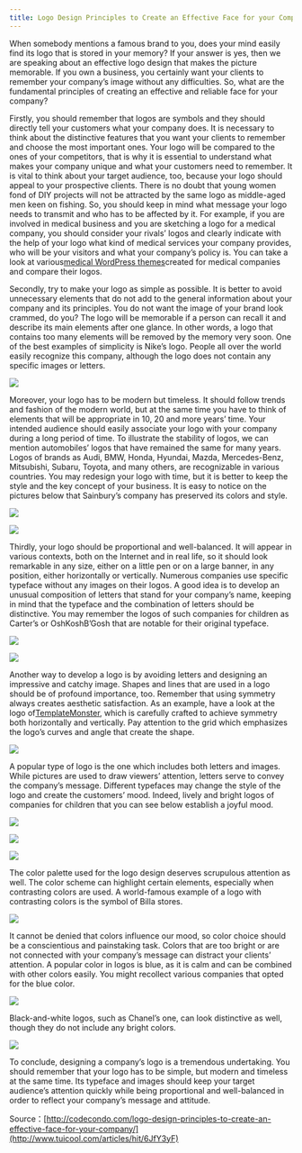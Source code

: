 ```yaml
---
title: Logo Design Principles to Create an Effective Face for your Company
---
```


When somebody mentions a famous brand to you, does your mind easily find its logo that is stored in your memory? If your answer is yes, then we are speaking about an effective logo design that makes the picture memorable. If you own a business, you certainly want your clients to remember your company’s image without any difficulties. So, what are the fundamental principles of creating an effective and reliable face for your company?

Firstly, you should remember that logos are symbols and they should directly tell your customers what your company does. It is necessary to think about the distinctive features that you want your clients to remember and choose the most important ones. Your logo will be compared to the ones of your competitors, that is why it is essential to understand what makes your company unique and what your customers need to remember. It is vital to think about your target audience, too, because your logo should appeal to your prospective clients. There is no doubt that young women fond of DIY projects will not be attracted by the same logo as middle-aged men keen on fishing. So, you should keep in mind what message your logo needs to transmit and who has to be affected by it. For example, if you are involved in medical business and you are sketching a logo for a medical company, you should consider your rivals’ logos and clearly indicate with the help of your logo what kind of medical services your company provides, who will be your visitors and what your company’s policy is. You can take a look at various[medical WordPress themes](https://www.templatemonster.com/category/medical-wordpress-themes/?aff=codecondo)created for medical companies and compare their logos.

Secondly, try to make your logo as simple as possible. It is better to avoid unnecessary elements that do not add to the general information about your company and its principles. You do not want the image of your brand look crammed, do you? The logo will be memorable if a person can recall it and describe its main elements after one glance. In other words, a logo that contains too many elements will be removed by the memory very soon. One of the best examples of simplicity is Nike’s logo. People all over the world easily recognize this company, although the logo does not contain any specific images or letters.

![](http://img0.tuicool.com/eYRfEfy.jpg!web)

Moreover, your logo has to be modern but timeless. It should follow trends and fashion of the modern world, but at the same time you have to think of elements that will be appropriate in 10, 20 and more years’ time. Your intended audience should easily associate your logo with your company during a long period of time. To illustrate the stability of logos, we can mention automobiles’ logos that have remained the same for many years. Logos of brands as Audi, BMW, Honda, Hyundai, Mazda, Mercedes-Benz, Mitsubishi, Subaru, Toyota, and many others, are recognizable in various countries. You may redesign your logo with time, but it is better to keep the style and the key concept of your business. It is easy to notice on the pictures below that Sainbury’s company has preserved its colors and style.

![](http://img0.tuicool.com/JRJJbmm.jpg!web)

![](http://img0.tuicool.com/aaeAN3F.jpg!web)

Thirdly, your logo should be proportional and well-balanced. It will appear in various contexts, both on the Internet and in real life, so it should look remarkable in any size, either on a little pen or on a large banner, in any position, either horizontally or vertically. Numerous companies use specific typeface without any images on their logos. A good idea is to develop an unusual composition of letters that stand for your company’s name, keeping in mind that the typeface and the combination of letters should be distinctive. You may remember the logos of such companies for children as Carter’s or OshKoshB’Gosh that are notable for their original typeface.

![](http://img1.tuicool.com/M3Ena2j.jpg!web)

![](http://img0.tuicool.com/z2U3Y3I.jpg!web)

Another way to develop a logo is by avoiding letters and designing an impressive and catchy image. Shapes and lines that are used in a logo should be of profound importance, too. Remember that using symmetry always creates aesthetic satisfaction. As an example, have a look at the logo of[TemplateMonster](https://www.templatemonster.com/?aff=codecondo&utm_campaign=blog_site_codecondo&utm_source=7.28.17_guestpost&utm_medium=logo_design), which is carefully crafted to achieve symmetry both horizontally and vertically. Pay attention to the grid which emphasizes the logo’s curves and angle that create the shape.

![](http://img1.tuicool.com/INJnmuI.jpg!web)

A popular type of logo is the one which includes both letters and images. While pictures are used to draw viewers’ attention, letters serve to convey the company’s message. Different typefaces may change the style of the logo and create the customers’ mood. Indeed, lively and bright logos of companies for children that you can see below establish a joyful mood.

![](http://img1.tuicool.com/qmAvaif.jpg!web)

![](http://img0.tuicool.com/7RVbeqb.jpg!web)

![](http://img2.tuicool.com/EnER7fE.jpg!web)

The color palette used for the logo design deserves scrupulous attention as well. The color scheme can highlight certain elements, especially when contrasting colors are used. A world-famous example of a logo with contrasting colors is the symbol of Billa stores.

![](http://img0.tuicool.com/vmuq6vv.jpg!web)

It cannot be denied that colors influence our mood, so color choice should be a conscientious and painstaking task. Colors that are too bright or are not connected with your company’s message can distract your clients’ attention. A popular color in logos is blue, as it is calm and can be combined with other colors easily. You might recollect various companies that opted for the blue color.

![](http://img2.tuicool.com/EzqayuQ.jpg!web)

Black-and-white logos, such as Chanel’s one, can look distinctive as well, though they do not include any bright colors.

![](http://img1.tuicool.com/QnYJBvq.jpg!web)

To conclude, designing a company’s logo is a tremendous undertaking. You should remember that your logo has to be simple, but modern and timeless at the same time. Its typeface and images should keep your target audience’s attention quickly while being proportional and well-balanced in order to reflect your company’s message and attitude.



Source：[http://codecondo.com/logo-design-principles-to-create-an-effective-face-for-your-company/](http://www.tuicool.com/articles/hit/6JfY3yF)

